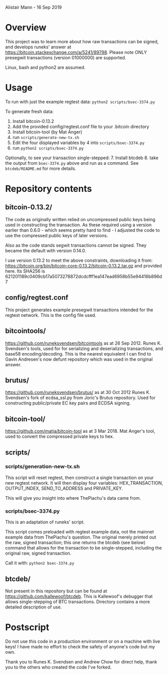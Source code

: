 Alistair Mann - 16 Sep 2019

# Overview

This project was to learn more about how raw transactions can be signed, and
develops runeks' answer at https://bitcoin.stackexchange.com/a/5241/89798.
Please note ONLY presegwit transactions (version 01000000) are supported.

Linux, bash and python2 are assumed.

# Usage

To run with just the example regtest data:
`python2 scripts/bsec-3374.py`

To generate fresh data:
1. Install bitcoin-0.13.2
2. Add the provided config/regtest.conf file to your .bitcoin directory
3. Install bitcoin-tool (by Mat Anger)
4. run `scripts/generate-new-tx.sh`
5. Edit the four displayed variables by 4 into `scripts/bsec-3374.py`
6. run `python2 scripts/bsec-3374.py`

Optionally, to see your transaction single-stepped:
7. Install btcdeb
8. take the output from `bsec-3374.py` above and run as a command.
See `btcdeb/README.md` for more details.

# Repository contents
## bitcoin-0.13.2/
The code as originally written relied on uncompressed public keys being
used in constructing the transaction. As these required using a version
earlier than 0.6.0 - which seems pretty hard to find - I adjusted the
code to use the compressed public keys of later versions.

Also as the code stands segwit transactions cannot be signed. They
became the default with version 0.14.0.

I use version 0.13.2 to meet the above constraints, downloading it from:
https://bitcoin.org/bin/bitcoin-core-0.13.2/bitcoin-0.13.2.tar.gz and
provided here. Its SHA256 is
621201189c0409cb17a5073278872dcdcfff1ea147ead6958b55e94416b896d7

## config/regtest.conf
This project generates example presegwit transactions intended for the
regtest network. This is the config file used.

## bitcointools/
https://github.com/runeksvendsen/bitcointools as at 26 Sep 2012.
Runes K. Svendsen's tools, used for for serializing and deserializing
transactions, and base58 encoding/decoding. This is the nearest
equivalent I can find to Gavin Andresen's now defunt repository which
was used in the original answer.

## brutus/
https://github.com/runeksvendsen/brutus/ as at 30 Oct 2012
Runes K. Svendsen's fork of ecdsa_ssl.py from Joric's Brutus
repository. Used for constructing public/private EC key pairs and ECDSA
signing.

## bitcoin-tool/
https://github.com/matja/bitcoin-tool as at 3 Mar 2018.
Mat Anger's tool, used to convert the compressed private keys to hex.

## scripts/
### scripts/generation-new-tx.sh
This script will reset regtest, then construct a single transaction on
your new regtest network. It will then display four variables:
HEX_TRANSACTION, OUTPUT_INDEX, SEND_TO_ADDRESS and PRIVATE_KEY.

This will give you insight into where ThePiachu's data came from.

### scripts/bsec-3374.py
This is an adaptation of runeks' script.

This script comes preloaded with regtest example data, not the mainnet
example data from ThePiachu's question. The original merely printed out
the raw, signed transaction; this one returns the btcdeb (see below)
command that allows for the transaction to be single-stepped, including
the original raw, signed transaction.

Call it with:
`python2 bsec-3374.py`

## btcdeb/
Not present in this repository but can be found at
https://github.com/kallewoof/btcdeb. This is Kallewoof's debugger that
allows single-stepping of BTC transactions. Directory contains a more
detailed description of use.

# Postscript
Do not use this code in a production environment or on a machine with
live keys! I have made no effort to check the safety of anyone's code
but my own.

Thank you to Runes K. Svendsen and Andrew Chow for direct help, thank
you to the others who created the code I've forked.
